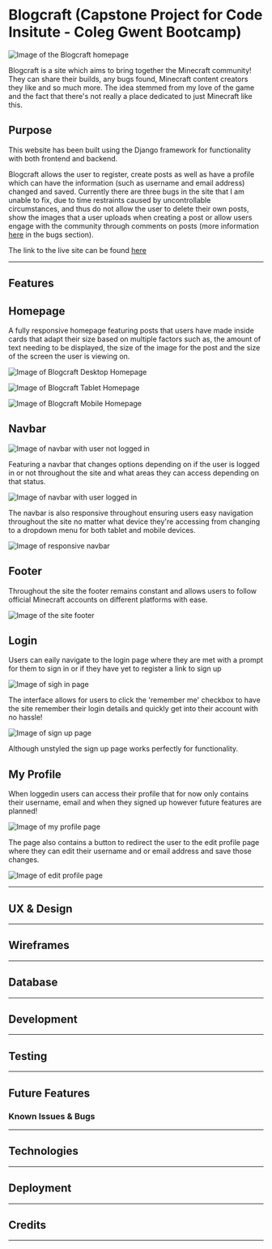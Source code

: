 # Blogcraft (Capstone Project for Code Insitute - Coleg Gwent Bootcamp)
![Image of the Blogcraft homepage](https://github.com/Bethan-McKenzie/BlogCraft/blob/main/media/Homepage%20of%20Blogcraft.png)

Blogcraft is a site which aims to bring together the Minecraft community! They can share their builds, any bugs found, Minecraft content creators they like and so much more. The idea stemmed from my love of the game and the fact that there's not really a place dedicated to just Minecraft like this.

## Purpose

This website has been built using the Django framework for functionality with both frontend and backend.

Blogcraft allows the user to register, create posts as well as have a profile which can have the information (such as username and email address) changed and saved.
Currently there are three bugs in the site that I am unable to fix, due to time restraints caused by uncontrollable circumstances, and thus do not allow the user to delete their own posts, show the images that a user uploads when creating a post or allow users engage with the community through comments on posts (more information [here]() in the bugs section).

The link to the live site can be found [here](https://bethanmckenzie-blogcraft-b4a04edf4612.herokuapp.com)

<hr>

## Features

## Homepage

A fully responsive homepage featuring posts that users have made inside cards that adapt their size based on multiple factors such as, the amount of text needing to be displayed, the size of the image for the post and the size of the screen the user is viewing on.

![Image of Blogcraft Desktop Homepage](https://github.com/Bethan-McKenzie/BlogCraft/blob/main/media/Homepage%20of%20Blogcraft.png)

![Image of Blogcraft Tablet Homepage](https://github.com/Bethan-McKenzie/BlogCraft/blob/main/media/Blogcraft%20Homepage%20Tablet.png)

![Image of Blogcraft Mobile Homepage](https://github.com/Bethan-McKenzie/BlogCraft/blob/main/media/Blogcraft%20Homepage%20Mobile.png)

## Navbar

![Image of navbar with user not logged in](https://github.com/Bethan-McKenzie/BlogCraft/blob/main/media/Navbar%20of%20user%20not%20logged%20in.png)

Featuring a navbar that changes options depending on if the user is logged in or not throughout the site and what areas they can access depending on that status.

![Image of navbar with user logged in](https://github.com/Bethan-McKenzie/BlogCraft/blob/main/media/Navbar.png)

The navbar is also responsive throughout ensuring users easy navigation throughout the site no matter what device they're accessing from changing to a dropdown menu for both tablet and mobile devices.

![Image of responsive navbar](https://github.com/Bethan-McKenzie/BlogCraft/blob/main/media/dropdown-navbar.png)

## Footer

Throughout the site the footer remains constant and allows users to follow official Minecraft accounts on different platforms with ease.

![Image of the site footer](https://github.com/Bethan-McKenzie/BlogCraft/blob/main/media/footer.png)

## Login

Users can eaily navigate to the login page where they are met with a prompt for them to sign in or if they have yet to register a link to sign up

![Image of sigh in page](https://github.com/Bethan-McKenzie/BlogCraft/blob/main/media/sign-in.png)

The interface allows for users to click the 'remember me' checkbox to have the site remember their login details and quickly get into their account with no hassle!

![Image of sign up page](https://github.com/Bethan-McKenzie/BlogCraft/blob/main/media/blogcraft%20sign%20up.png)

Although unstyled the sign up page works perfectly for functionality.


## My Profile

When loggedin users can access their profile that for now only contains their username, email and when they signed up however future features are planned!

![Image of my profile page](https://github.com/Bethan-McKenzie/BlogCraft/blob/main/media/my-profile.png)

The page also contains a button to redirect the user to the edit profile page where they can edit their username and or email address and save those changes.

![Image of edit profile page](https://github.com/Bethan-McKenzie/BlogCraft/blob/main/media/blogcraft%20edit%20profile.png)

<hr>

## UX & Design

<hr>

## Wireframes

<hr>

## Database

<hr>

## Development

<hr>

## Testing

<hr>

## Future Features

### Known Issues & Bugs

<hr>

## Technologies

<hr>

## Deployment

<hr>

## Credits

<hr>
